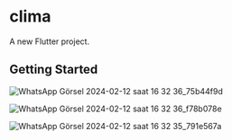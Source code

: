 # clima

A new Flutter project.

## Getting Started
![WhatsApp Görsel 2024-02-12 saat 16 32 36_75b44f9d](https://github.com/UrizenN/Clima/assets/94642336/b4284401-008d-4e91-86b5-2c9be1725e09)

![WhatsApp Görsel 2024-02-12 saat 16 32 36_f78b078e](https://github.com/UrizenN/Clima/assets/94642336/ca1897f6-4504-462f-af74-685701be79de)

![WhatsApp Görsel 2024-02-12 saat 16 32 35_791e567a](https://github.com/UrizenN/Clima/assets/94642336/f7b48849-fcbc-483a-a069-e61b2117019b)

